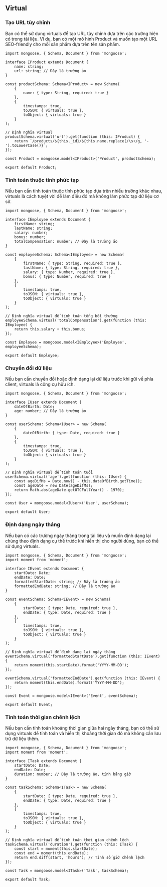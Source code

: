 ## Virtual

### Tạo URL tùy chỉnh

Bạn có thể sử dụng virtuals để tạo URL tùy chỉnh dựa trên các trường hiện có trong tài liệu. Ví dụ, bạn có một mô hình Product và muốn tạo một URL
SEO-friendly cho mỗi sản phẩm dựa trên tên sản phẩm.

```
import mongoose, { Schema, Document } from 'mongoose';

interface IProduct extends Document {
    name: string;
    url: string; // Đây là trường ảo
}

const productSchema: Schema<IProduct> = new Schema(
    {
        name: { type: String, required: true }
    },
    {
        timestamps: true,
        toJSON: { virtuals: true },
        toObject: { virtuals: true }
    }
);

// Định nghĩa virtual
productSchema.virtual('url').get(function (this: IProduct) {
    return `/products/${this._id}/${this.name.replace(/\s+/g, '-').toLowerCase()}`;
});

const Product = mongoose.model<IProduct>('Product', productSchema);

export default Product;
```

### Tính toán thuộc tính phức tạp

Nếu bạn cần tính toán thuộc tính phức tạp dựa trên nhiều trường khác nhau, virtuals là cách tuyệt vời để làm điều đó mà không làm phức tạp dữ liệu cơ
sở.

```
import mongoose, { Schema, Document } from 'mongoose';

interface IEmployee extends Document {
    firstName: string;
    lastName: string;
    salary: number;
    bonus: number;
    totalCompensation: number; // Đây là trường ảo
}

const employeeSchema: Schema<IEmployee> = new Schema(
    {
        firstName: { type: String, required: true },
        lastName: { type: String, required: true },
        salary: { type: Number, required: true },
        bonus: { type: Number, required: true }
    },
    {
        timestamps: true,
        toJSON: { virtuals: true },
        toObject: { virtuals: true }
    }
);

// Định nghĩa virtual để tính toán tổng bồi thường
employeeSchema.virtual('totalCompensation').get(function (this: IEmployee) {
    return this.salary + this.bonus;
});

const Employee = mongoose.model<IEmployee>('Employee', employeeSchema);

export default Employee;
```

### Chuyển đổi dữ liệu

Nếu bạn cần chuyển đổi hoặc định dạng lại dữ liệu trước khi gửi về phía client, virtuals là công cụ hữu ích.

```
import mongoose, { Schema, Document } from 'mongoose';

interface IUser extends Document {
    dateOfBirth: Date;
    age: number; // Đây là trường ảo
}

const userSchema: Schema<IUser> = new Schema(
    {
        dateOfBirth: { type: Date, required: true }
    },
    {
        timestamps: true,
        toJSON: { virtuals: true },
        toObject: { virtuals: true }
    }
);

// Định nghĩa virtual để tính toán tuổi
userSchema.virtual('age').get(function (this: IUser) {
    const ageDifMs = Date.now() - this.dateOfBirth.getTime();
    const ageDate = new Date(ageDifMs);
    return Math.abs(ageDate.getUTCFullYear() - 1970);
});

const User = mongoose.model<IUser>('User', userSchema);

export default User;
```

### Định dạng ngày tháng

Nếu bạn có các trường ngày tháng trong tài liệu và muốn định dạng lại chúng theo định dạng cụ thể trước khi hiển thị cho người dùng, bạn có thể sử
dụng virtuals.

```
import mongoose, { Schema, Document } from 'mongoose';
import moment from 'moment';

interface IEvent extends Document {
    startDate: Date;
    endDate: Date;
    formattedStartDate: string; // Đây là trường ảo
    formattedEndDate: string; // Đây là trường ảo
}

const eventSchema: Schema<IEvent> = new Schema(
    {
        startDate: { type: Date, required: true },
        endDate: { type: Date, required: true }
    },
    {
        timestamps: true,
        toJSON: { virtuals: true },
        toObject: { virtuals: true }
    }
);

// Định nghĩa virtual để định dạng lại ngày tháng
eventSchema.virtual('formattedStartDate').get(function (this: IEvent) {
    return moment(this.startDate).format('YYYY-MM-DD');
});

eventSchema.virtual('formattedEndDate').get(function (this: IEvent) {
    return moment(this.endDate).format('YYYY-MM-DD');
});

const Event = mongoose.model<IEvent>('Event', eventSchema);

export default Event;

```

### Tính toán thời gian chênh lệch

Nếu bạn cần tính toán khoảng thời gian giữa hai ngày tháng, bạn có thể sử dụng virtuals để tính toán và hiển thị khoảng thời gian đó mà không cần lưu
trữ dữ liệu thêm.

```
import mongoose, { Schema, Document } from 'mongoose';
import moment from 'moment';

interface ITask extends Document {
    startDate: Date;
    endDate: Date;
    duration: number; // Đây là trường ảo, tính bằng giờ
}

const taskSchema: Schema<ITask> = new Schema(
    {
        startDate: { type: Date, required: true },
        endDate: { type: Date, required: true }
    },
    {
        timestamps: true,
        toJSON: { virtuals: true },
        toObject: { virtuals: true }
    }
);

// Định nghĩa virtual để tính toán thời gian chênh lệch
taskSchema.virtual('duration').get(function (this: ITask) {
    const start = moment(this.startDate);
    const end = moment(this.endDate);
    return end.diff(start, 'hours'); // Tính số giờ chênh lệch
});

const Task = mongoose.model<ITask>('Task', taskSchema);

export default Task;

```

